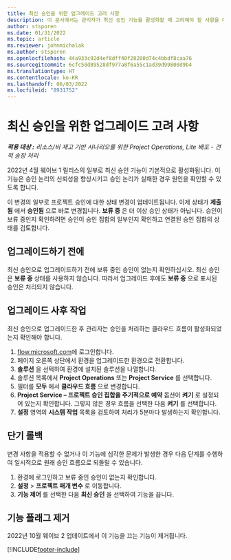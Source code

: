 ```yaml
---
title: 최신 승인을 위한 업그레이드 고려 사항
description: 이 문서에서는 관리자가 최신 승인 기능을 활성화할 때 고려해야 할 사항을 다룹니다.
author: stsporen
ms.date: 01/31/2022
ms.topic: article
ms.reviewer: johnmichalak
ms.author: stsporen
ms.openlocfilehash: 44a933c92d4ef8dff40f20200d74c4bbdf8caa76
ms.sourcegitcommit: 6cfc50d89528df977a8f6a55c1ad39d99800d9b4
ms.translationtype: HT
ms.contentlocale: ko-KR
ms.lasthandoff: 06/03/2022
ms.locfileid: "8931752"
---
```

# <a name="upgrade-considerations-for-modern-approvals"></a>최신 승인을 위한 업그레이드 고려 사항 

_**적용 대상 :** 리소스/비 재고 기반 시나리오를 위한 Project Operations, Lite 배포 - 견적 송장 처리_

2022년 4월 웨이브 1 릴리스의 일부로 최신 승인 기능이 기본적으로 활성화됩니다. 이 기능은 승인 논리의 신뢰성을 향상시키고 승인 논리가 실패한 경우 원인을 확인할 수 있도록 합니다.

이 변경의 일부로 프로젝트 승인에 대한 상태 변경이 업데이트됩니다. 이제 상태가 **제출됨** 에서 **승인됨** 으로 바로 변경됩니다. **보류 중** 은 더 이상 승인 상태가 아닙니다. 승인이 보류 중인지 확인하려면 승인이 승인 집합의 일부인지 확인하고 연결된 승인 집합의 상태를 검토합니다.

## <a name="before-you-upgrade"></a>업그레이드하기 전에

최신 승인으로 업그레이드하기 전에 보류 중인 승인이 없는지 확인하십시오. 최신 승인은 **보류 중** 상태를 사용하지 않습니다. 따라서 업그레이드 후에도 **보류 중** 으로 표시된 승인은 처리되지 않습니다.

## <a name="after-you-upgrade"></a>업그레이드 사후 작업

최신 승인으로 업그레이드한 후 관리자는 승인을 처리하는 클라우드 흐름이 활성화되었는지 확인해야 합니다.

1. [flow.microsoft.com](https://flow.microsoft.com)에 로그인합니다.
2. 페이지 오른쪽 상단에서 환경을 업그레이드한 환경으로 전환합니다.
3. **솔루션** 을 선택하여 환경에 설치된 솔루션을 나열합니다.
4. 솔루션 목록에서 **Project Operations** 또는 **Project Service** 를 선택합니다.
5. 필터를 **모두** 에서 **클라우드 흐름** 으로 변경합니다.
6. **Project Service – 프로젝트 승인 집합을 주기적으로 예약** 옵션이 **켜기** 로 설정되어 있는지 확인합니다. 그렇지 않은 경우 흐름을 선택한 다음 **켜기** 를 선택합니다.
7. **설정** 영역의 **시스템 작업** 목록을 검토하여 처리가 5분마다 발생하는지 확인합니다.

## <a name="short-term-rollback"></a>단기 롤백

변경 사항을 적용할 수 없거나 이 기능에 심각한 문제가 발생한 경우 다음 단계를 수행하여 일시적으로 원래 승인 흐름으로 되돌릴 수 있습니다.
1. 환경에 로그인하고 보류 중인 승인이 없는지 확인합니다.
2. **설정** > **프로젝트 매개 변수** 로 이동합니다.
3. **기능 제어** 를 선택한 다음 **최신 승인** 을 선택하여 기능을 끕니다.

## <a name="removing-the-feature-flag"></a>기능 플래그 제거

2022년 10월 웨이브 2 업데이트에서 이 기능을 끄는 기능이 제거됩니다.

[!INCLUDE[footer-include](../includes/footer-banner.md)]
